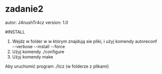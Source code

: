 # zadanie2
autor: J4nushTr4cz
version: 1.0

#INSTALL
1. Wejdz w folder w w którym znajdują sie pliki, i użyj komendy
  autoreconf --verbose --install --force
2. Użyj komendy
  ./configure
3. Użyj komendy 
  make


Aby uruchomić program 
  ./licz (w folderze z plikami)
 

